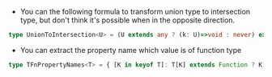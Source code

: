 - You can the following formula to transform union type to intersection type, but don't think it's possible when in the opposite direction.
```typescript
type UnionToIntersection<U> = (U extends any ? (k: U)=>void : never) extends ((k: infer I)=>void) ? I : never
```
- You can extract the property name which value is of function type
```typescript
type TFnPropertyNames<T> = { [K in keyof T]: T[K] extends Function ? K : never }[keyof T]
``` 

